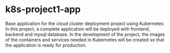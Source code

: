 # k8s-project1-app
Base application for the cloud cluster deployment project using Kubernetes
In this project, a complete application will be deployed with frontend, backend and mysql database. In the development of the project, the images of the containers and services needed in Kubernetes will be created so that the application is ready for production.
